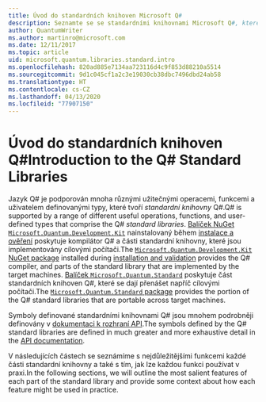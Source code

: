 ```yaml
---
title: Úvod do standardních knihoven Microsoft Q#
description: Seznamte se se standardními knihovnami Microsoft Q#, které definují operace, funkce a datové typy používané v kvantových programech.
author: QuantumWriter
ms.author: martinro@microsoft.com
ms.date: 12/11/2017
ms.topic: article
uid: microsoft.quantum.libraries.standard.intro
ms.openlocfilehash: 820ad885e7134aa723116d4c9f853d88210a5514
ms.sourcegitcommit: 9d1c045cf1a2c3e19030cb38dbc7496dbd24ab58
ms.translationtype: HT
ms.contentlocale: cs-CZ
ms.lasthandoff: 04/13/2020
ms.locfileid: "77907150"
---
```

# <a name="introduction-to-the-q-standard-libraries"></a><span data-ttu-id="53dcf-103">Úvod do standardních knihoven Q#</span><span class="sxs-lookup"><span data-stu-id="53dcf-103">Introduction to the Q# Standard Libraries</span></span> #

<span data-ttu-id="53dcf-104">Jazyk Q# je podporován mnoha různými užitečnými operacemi, funkcemi a uživatelem definovanými typy, které tvoří *standardní knihovny* Q#.</span><span class="sxs-lookup"><span data-stu-id="53dcf-104">Q# is supported by a range of different useful operations, functions, and user-defined types that comprise the Q# *standard libraries*.</span></span>
<span data-ttu-id="53dcf-105">[Balíček NuGet `Microsoft.Quantum.Development.Kit`](https://www.nuget.org/packages/microsoft.quantum.development.kit) nainstalovaný během [instalace a ověření](xref:microsoft.quantum.install) poskytuje kompilátor Q# a části standardní knihovny, které jsou implementovány cílovými počítači.</span><span class="sxs-lookup"><span data-stu-id="53dcf-105">The [`Microsoft.Quantum.Development.Kit` NuGet package](https://www.nuget.org/packages/microsoft.quantum.development.kit) installed during [installation and validation](xref:microsoft.quantum.install) provides the Q# compiler, and parts of the standard library that are implemented by the target machines.</span></span>
<span data-ttu-id="53dcf-106">[Balíček `Microsoft.Quantum.Standard`](https://www.nuget.org/packages/microsoft.quantum.standard) poskytuje část standardních knihoven Q#, které se dají přenášet napříč cílovými počítači.</span><span class="sxs-lookup"><span data-stu-id="53dcf-106">The [`Microsoft.Quantum.Standard` package](https://www.nuget.org/packages/microsoft.quantum.standard) provides the portion of the Q# standard libraries that are portable across target machines.</span></span>

<span data-ttu-id="53dcf-107">Symboly definované standardními knihovnami Q# jsou mnohem podrobněji definovány v [dokumentaci k rozhraní API](xref:microsoft.quantum.standardlibsintro).</span><span class="sxs-lookup"><span data-stu-id="53dcf-107">The symbols defined by the Q# standard libraries are defined in much greater and more exhaustive detail in the [API documentation](xref:microsoft.quantum.standardlibsintro).</span></span>

<span data-ttu-id="53dcf-108">V následujících částech se seznámíme s nejdůležitějšími funkcemi každé části standardní knihovny a také s tím, jak lze každou funkci používat v praxi.</span><span class="sxs-lookup"><span data-stu-id="53dcf-108">In the following sections, we will outline the most salient features of each part of the standard library and provide some context about how each feature might be used in practice.</span></span>

